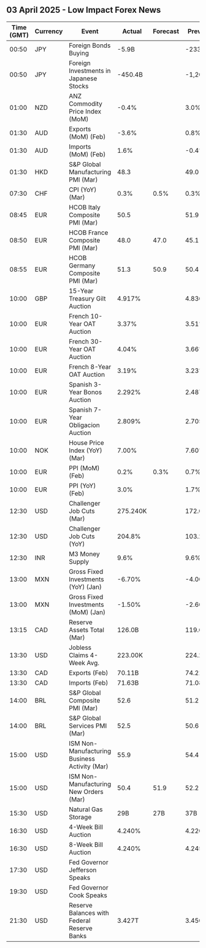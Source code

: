 ## 03 April 2025 - Low Impact Forex News

| Time (GMT) | Currency | Event | Actual | Forecast | Previous |
|------|----------|-------|--------|----------|----------|
| 00:50 | JPY | Foreign Bonds Buying | -5.9B |  | -233.7B |
| 00:50 | JPY | Foreign Investments in Japanese Stocks | -450.4B |  | -1,200.6B |
| 01:00 | NZD | ANZ Commodity Price Index (MoM) | -0.4% |  | 3.0% |
| 01:30 | AUD | Exports (MoM) (Feb) | -3.6% |  | 0.8% |
| 01:30 | AUD | Imports (MoM) (Feb) | 1.6% |  | -0.4% |
| 01:30 | HKD | S&P Global Manufacturing PMI (Mar) | 48.3 |  | 49.0 |
| 07:30 | CHF | CPI (YoY) (Mar) | 0.3% | 0.5% | 0.3% |
| 08:45 | EUR | HCOB Italy Composite PMI (Mar) | 50.5 |  | 51.9 |
| 08:50 | EUR | HCOB France Composite PMI (Mar) | 48.0 | 47.0 | 45.1 |
| 08:55 | EUR | HCOB Germany Composite PMI (Mar) | 51.3 | 50.9 | 50.4 |
| 10:00 | GBP | 15-Year Treasury Gilt Auction | 4.917% |  | 4.836% |
| 10:00 | EUR | French 10-Year OAT Auction | 3.37% |  | 3.51% |
| 10:00 | EUR | French 30-Year OAT Auction | 4.04% |  | 3.66% |
| 10:00 | EUR | French 8-Year OAT Auction | 3.19% |  | 3.23% |
| 10:00 | EUR | Spanish 3-Year Bonos Auction | 2.292% |  | 2.487% |
| 10:00 | EUR | Spanish 7-Year Obligacion Auction | 2.809% |  | 2.705% |
| 10:00 | NOK | House Price Index (YoY) (Mar) | 7.00% |  | 7.60% |
| 10:00 | EUR | PPI (MoM) (Feb) | 0.2% | 0.3% | 0.7% |
| 10:00 | EUR | PPI (YoY) (Feb) | 3.0% |  | 1.7% |
| 12:30 | USD | Challenger Job Cuts (Mar) | 275.240K |  | 172.017K |
| 12:30 | USD | Challenger Job Cuts (YoY) | 204.8% |  | 103.2% |
| 12:30 | INR | M3 Money Supply | 9.6% |  | 9.6% |
| 13:00 | MXN | Gross Fixed Investments (YoY) (Jan) | -6.70% |  | -4.00% |
| 13:00 | MXN | Gross Fixed Investments (MoM) (Jan) | -1.50% |  | -2.60% |
| 13:15 | CAD | Reserve Assets Total (Mar) | 126.0B |  | 119.6B |
| 13:30 | USD | Jobless Claims 4-Week Avg. | 223.00K |  | 224.25K |
| 13:30 | CAD | Exports (Feb) | 70.11B |  | 74.21B |
| 13:30 | CAD | Imports (Feb) | 71.63B |  | 71.08B |
| 14:00 | BRL | S&P Global Composite PMI (Mar) | 52.6 |  | 51.2 |
| 14:00 | BRL | S&P Global Services PMI (Mar) | 52.5 |  | 50.6 |
| 15:00 | USD | ISM Non-Manufacturing Business Activity (Mar) | 55.9 |  | 54.4 |
| 15:00 | USD | ISM Non-Manufacturing New Orders (Mar) | 50.4 | 51.9 | 52.2 |
| 15:30 | USD | Natural Gas Storage | 29B | 27B | 37B |
| 16:30 | USD | 4-Week Bill Auction | 4.240% |  | 4.220% |
| 16:30 | USD | 8-Week Bill Auction | 4.240% |  | 4.245% |
| 17:30 | USD | Fed Governor Jefferson Speaks |  |  |  |
| 19:30 | USD | Fed Governor Cook Speaks |  |  |  |
| 21:30 | USD | Reserve Balances with Federal Reserve Banks | 3.427T |  | 3.450T |
